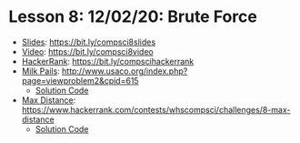 # Lesson 8: 12/02/20: Brute Force
* [Slides](https://bit.ly/compsci8slides): https://bit.ly/compsci8slides  
* [Video](https://bit.ly/compsci8video):  https://bit.ly/compsci8video
* [HackerRank](https://bit.ly/compscihackerrank): https://bit.ly/compscihackerrank
* [Milk Pails](http://www.usaco.org/index.php?page=viewproblem2&cpid=615): http://www.usaco.org/index.php?page=viewproblem2&cpid=615
    * [Solution Code](milkpails.java)
* [Max Distance](https://www.hackerrank.com/contests/whscompsci/challenges/8-max-distance): https://www.hackerrank.com/contests/whscompsci/challenges/8-max-distance
    * [Solution Code](maxdistance.java)